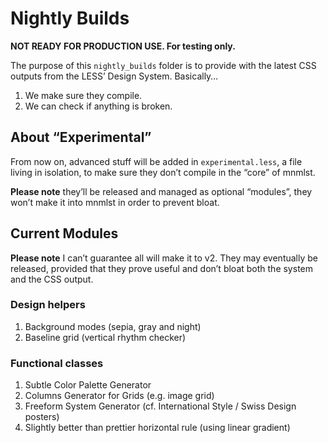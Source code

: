 # Nightly Builds

**NOT READY FOR PRODUCTION USE. For testing only.**
 
The purpose of this `nightly_builds` folder is to provide with the latest CSS outputs from the LESS’ Design System. Basically…

1. We make sure they compile.
2. We can check if anything is broken.

## About “Experimental”

From now on, advanced stuff will be added in `experimental.less`, a file living in isolation, to make sure they don’t compile in the “core” of mnmlst. 

**Please note** they’ll be released and managed as optional “modules”, they won’t make it into mnmlst in order to prevent bloat.

## Current Modules

**Please note** I can’t guarantee all will make it to v2. They may eventually be released, provided that they prove useful and don’t bloat both the system and the CSS output.

### Design helpers

1. Background modes (sepia, gray and night)
2. Baseline grid (vertical rhythm checker)

### Functional classes

1. Subtle Color Palette Generator
2. Columns Generator for Grids (e.g. image grid)
3. Freeform System Generator (cf. International Style / Swiss Design posters)
4. Slightly better than prettier horizontal rule (using linear gradient)
